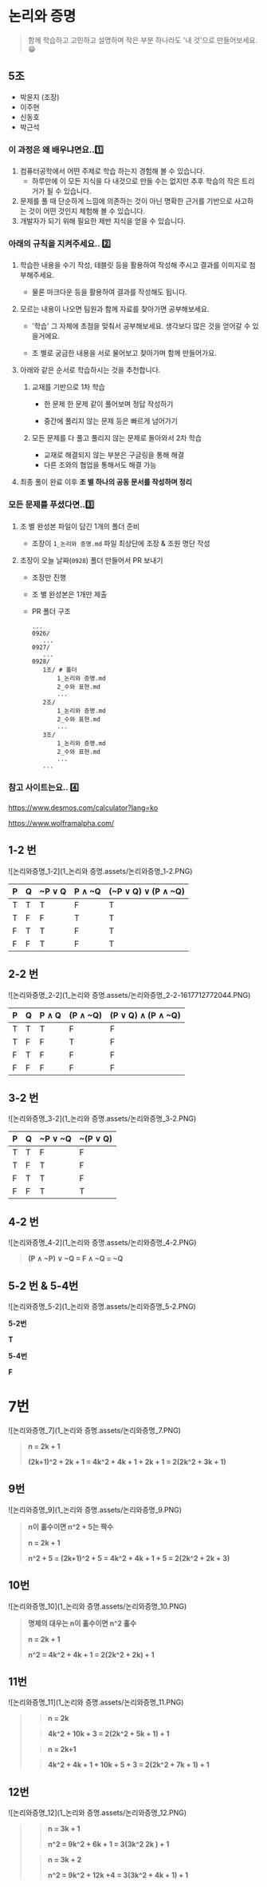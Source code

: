 # 논리와 증명

> 함께 학습하고 고민하고 설명하며 작은 부분 하나라도 '내 것'으로 만들어보세요. 😁



## 5조

- 박윤지 (조장)
- 이주현
- 신동호
- 박근석





### **이 과정은 왜 배우냐면요..1️⃣**

1. 컴퓨터공학에서 어떤 주제로 학습 하는지 경험해 볼 수 있습니다.
   - 하루만에 이 모든 지식을 다 내것으로 만들 수는 없지만 추후 학습의 작은 트리거가 될 수 있습니다. 
2. 문제를 풀 때 단순하게 느낌에 의존하는 것이 아닌 명확한 근거를 기반으로 사고하는 것이 어떤 것인지 체험해 볼 수 있습니다.
3. 개발자가 되기 위해 필요한 제반 지식을 얻을 수 있습니다.



### **아래의 규칙을 지켜주세요.. 2️⃣**

1. 학습한 내용을 수기 작성, 테블릿 등을 활용하여 작성해 주시고 결과를 이미지로 첨부해주세요.

   - 물론 마크다운 등을 활용하여 결과를 작성해도 됩니다.

2. 모르는 내용이 나오면 팀원과 함께 자료를 찾아가면 공부해보세요.

   - '학습' 그 자체에 초점을 맞춰서 공부해보세요. 생각보다 많은 것을 얻어갈 수 있을거에요.

   - 조 별로 궁금한 내용을 서로 물어보고 찾아가며 함께 만들어가요.

3. 아래와 같은 순서로 학습하시는 것을 추천합니다.

   1. 교재를 기반으로 1차 학습

      - 한 문제 한 문제 같이 풀어보며 정답 작성하기

      - 중간에 풀리지 않는 문제 등은 빠르게 넘어가기

   2. 모든 문제를 다 풀고 풀리지 않는 문제로 돌아와서 2차 학습
      - 교재로 해결되지 않는 부분은 구글링을 통해 해결
      - 다른 조와의 협업을 통해서도 해결 가능

4. 최종 풀이 완료 이후 **조 별 하나의 공동 문서를 작성하며 정리**



### 모든 문제를 푸셨다면..3️⃣

1. 조 별 완성본 파일이 담긴 1개의 폴더 준비

   - 조장이 `1_논리와 증명.md` 파일 최상단에 조장 & 조원 명단 작성

2. 조장이 오늘 날짜(`0928`) 폴더 만들어서 PR 보내기

   - 조장만 진행

   - 조 별 완성본은 1개만 제출

   - PR 폴더 구조

     ```
     ...
     0926/
     	...
     0927/
     	...
     0928/
     	1조/ # 폴더
     		1_논리와 증명.md
     		2_수와 표현.md 
     		...
     	2조/
     		1_논리와 증명.md
     		2_수와 표현.md 
     		...
     	3조/
     		1_논리와 증명.md
     		2_수와 표현.md 
     		...
     	...
     ```

     

### **참고 사이트는요.. 4️⃣**

https://www.desmos.com/calculator?lang=ko

https://www.wolframalpha.com/





## 1-2 번

![논리와증명_1-2](1_논리와 증명.assets/논리와증명_1-2.PNG)                              

| P    | Q    | ~P ∨ Q | P ∧ ~Q | (~P ∨ Q) ∨ (P ∧ ~Q) |
| ---- | ---- | ------ | ------ | ------------------- |
| T    | T    | T      | F      | T                   |
| T    | F    | F      | T      | T                   |
| F    | T    | T      | F      | T                   |
| F    | F    | T      | F      | T                   |






## 2-2 번  

![논리와증명_2-2](1_논리와 증명.assets/논리와증명_2-2-1617712772044.PNG)

| P    | Q    | P ∧ Q | (P ∧ ~Q) | (P ∨ Q) ∧  (P ∧ ~Q) |
| ---- | ---- | ----- | -------- | ------------------- |
| T    | T    | T     | F        | F                   |
| T    | F    | F     | T        | F                   |
| F    | T    | F     | F        | F                   |
| F    | F    | F     | F        | F                   |






## 3-2 번

![논리와증명_3-2](1_논리와 증명.assets/논리와증명_3-2.PNG)

| P    | Q    | ~P ∨ ~Q | ~(P ∨ Q) |
| ---- | ---- | ------- | -------- |
| T    | T    | F       | F        |
| T    | F    | T       | F        |
| F    | T    | T       | F        |
| F    | F    | T       | T        |






## 4-2 번

![논리와증명_4-2](1_논리와 증명.assets/논리와증명_4-2.PNG)

> **(P ∧ ~P) ∨ ~Q = F ∧  ~Q = ~Q**





## 5-2 번 & 5-4번

![논리와증명_5-2](1_논리와 증명.assets/논리와증명_5-2.PNG)

**5-2번**

**T**

**5-4번**

**F**





# 7번

![논리와증명_7](1_논리와 증명.assets/논리와증명_7.PNG)

>**n = 2k + 1**
>
>**(2k+1)^2 + 2k + 1 = 4k^2 + 4k + 1 + 2k + 1 = 2(2k^2 + 3k + 1)**





## 9번

![논리와증명_9](1_논리와 증명.assets/논리와증명_9.PNG)

>**n이 홀수이면 n^2 + 5는 짝수**
>
>**n = 2k + 1**
>
>**n^2 + 5 = (2k+1)^2 + 5 = 4k^2 + 4k + 1 + 5 = 2(2k^2 + 2k + 3)**





## 10번

![논리와증명_10](1_논리와 증명.assets/논리와증명_10.PNG)

>**명제의 대우는 n이 홀수이면 n^2 홀수**
>
>**n = 2k + 1**
>
>**n^2 = 4k^2 + 4k + 1 = 2(2k^2 + 2k) + 1**





## 11번

![논리와증명_11](1_논리와 증명.assets/논리와증명_11.PNG)

> > **n = 2k**
>
> > **4k^2 + 10k + 3 = 2(2k^2 + 5k + 1) + 1**
>
> > **n = 2k+1**
>
> > **4k^2 + 4k + 1 + 10k + 5 + 3 = 2(2k^2 + 7k + 1) + 1**





## 12번

![논리와증명_12](1_논리와 증명.assets/논리와증명_12.PNG)

> > **n = 3k + 1**
> >
> > **n^2 = 9k^2 + 6k + 1 = 3(3k^2 2k ) + 1**
>
> > **n = 3k + 2**
> >
> > **n^2 = 9k^2 + 12k +4 = 3(3k^2 + 4k + 1) + 1**


